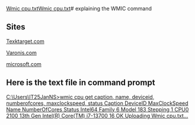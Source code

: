 [Wmic cpu.txt](https://github.com/user-attachments/files/19395644/Wmic.cpu.txt)[Wmic cpu.txt](https://github.com/user-attachments/files/19395631/Wmic.cpu.txt)# explaining the WMIC command

## Sites

[Texktarget.com](https://www.techtarget.com/searchenterprisedesktop/definition/Windows-Management-Instrumentation-Command-line-WMIC#:~:text=The%20Windows%20Management%20Instrumentation%20Command%2Dline%20(WMIC)%20utility%20is,operations%20on%20a%20Windows%20computer.)

[Varonis.com](https://www.varonis.com/blog/wmi-windows-management-instrumentation#:~:text=Windows%20Management%20Instrumentation%20(WMI)%20is,tool%20to%20surveil%20other%20employees.)

[microsoft.com](https://techcommunity.microsoft.com/blog/windows-itpro-blog/wmi-command-line-wmic-utility-deprecation-next-steps/4039242)

## Here is the text file in command prompt
[C:\Users\IT25JanNS>wmic cpu get caption, name, deviceid, numberofcores, maxclockspeed, status
Caption                                DeviceID  MaxClockSpeed  Name                                 NumberOfCores  Status
Intel64 Family 6 Model 183 Stepping 1  CPU0      2100           13th Gen Intel(R) Core(TM) i7-13700  16             OK  Uploading Wmic cpu.txt…]()

